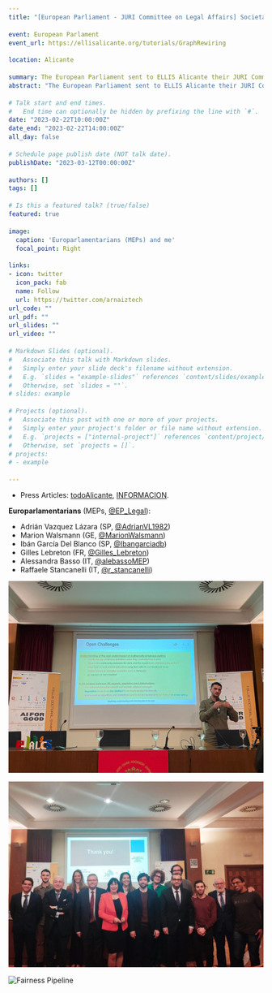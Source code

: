 ```yaml
---
title: "[European Parliament - JURI Committee on Legal Affairs] Societal Challenges of Algorithmic Fairness"

event: European Parlament
event_url: https://ellisalicante.org/tutorials/GraphRewiring

location: Alicante 

summary: The European Parliament sent to ELLIS Alicante their JURI Committee on Legal Affairs, which are responsables of the AI regulation in Europe (AI Act). I presented the current Challenges of Algorithmic discrimiation in AI, getting close technical, social and legal concepts in the same presentation. We then discussed the current gaps between technicians and regulators to overcome the current limitations of AI regulation.
abstract: "The European Parliament sent to ELLIS Alicante their JURI Committee on Legal Affairs, which are responsables of the AI regulation in Europe (AI Act). I presented the current Challenges of Algorithmic discrimiation in AI, getting close technical, social and legal concepts in the same presentation. Starting from explaining in simple words the fairness metrics, methods and state of the art approahces, we reached the analysis of the current regulation finding some gaps in the field. We then discussed the current gaps between technicians and regulators to overcome the current limitations of AI regulation."

# Talk start and end times.
#   End time can optionally be hidden by prefixing the line with `#`.
date: "2023-02-22T10:00:00Z"
date_end: "2023-02-22T14:00:00Z"
all_day: false

# Schedule page publish date (NOT talk date).
publishDate: "2023-03-12T00:00:00Z"

authors: []
tags: []

# Is this a featured talk? (true/false)
featured: true

image:
  caption: 'Europarlamentarians (MEPs) and me'
  focal_point: Right

links:
- icon: twitter
  icon_pack: fab
  name: Follow
  url: https://twitter.com/arnaiztech
url_code: ""
url_pdf: ""
url_slides: ""
url_video: ""

# Markdown Slides (optional).
#   Associate this talk with Markdown slides.
#   Simply enter your slide deck's filename without extension.
#   E.g. `slides = "example-slides"` references `content/slides/example-slides.md`.
#   Otherwise, set `slides = ""`.
# slides: example

# Projects (optional).
#   Associate this post with one or more of your projects.
#   Simply enter your project's folder or file name without extension.
#   E.g. `projects = ["internal-project"]` references `content/project/deep-learning/index.md`.
#   Otherwise, set `projects = []`.
# projects:
# - example

---
```


* Press Articles: [todoAlicante](https://www.todoalicante.es/sociedad/parlamento-europeo-ellis-alicante-inteligencia-artificial-20230227113001-nt.html), [INFORMACION](https://www.informacion.es/alicante/2023/02/25/europa-cuenta-ellis-alicante-ua-83482677.html).

**Europarlamentarians** (MEPs, [@EP_Legal](https://twitter.com/EP_Legal)):
* Adrián Vazquez Lázara (SP, [@AdrianVL1982](https://twitter.com/AdrianVL1982))
* Marion Walsmann (GE, [@MarionWalsmann](https://twitter.com/MarionWalsmann))
* Ibán García Del Blanco (SP, [@Ibangarciadb](https://twitter.com/Ibangarciadb))
* Gilles Lebreton (FR, [@Gilles_Lebreton](https://twitter.com/Gilles_Lebreton))
* Alessandra Basso (IT, [@alebassoMEP](https://twitter.com/alebassoMEP))
* Raffaele Stancanelli (IT, [@r_stancanelli](https://twitter.com/r_stancanelli))

![First person picture](adrijuri.jpeg "First person picture")

![ELLIS and MEPs](grouppicture.jpeg "ELLIS and MEPs")

![Fairness Pipeline](fairnesspipeline.png "Fairness Pipeline")
 